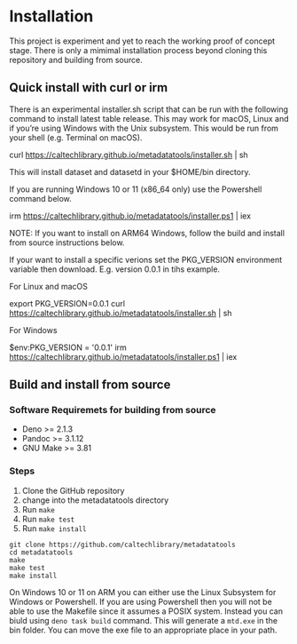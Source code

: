 
# Installation

This project is experiment and yet to reach the working proof of concept stage. There is only a mimimal installation process beyond cloning this repository and building from source.

## Quick install with curl or irm

There is an experimental installer.sh script that can be run with the following command to install latest table release. This may work for macOS, Linux and if you’re using Windows with the Unix subsystem. This would be run from your shell (e.g. Terminal on macOS).

curl https://caltechlibrary.github.io/metadatatools/installer.sh | sh

This will install dataset and datasetd in your $HOME/bin directory.

If you are running Windows 10 or 11 (x86_64 only) use the Powershell command below.

irm https://caltechlibrary.github.io/metadatatools/installer.ps1 | iex

NOTE: If you want to install on ARM64 Windows, follow the build and install from source instructions below.

If your want to install a specific verions set the PKG_VERSION environment variable then download. E.g. version 0.0.1 in tihs example.

For Linux and macOS

export PKG_VERSION=0.0.1
curl https://caltechlibrary.github.io/metadatatools/installer.sh | sh

For Windows

$env:PKG_VERSION = '0.0.1'
irm https://caltechlibrary.github.io/metadatatools/installer.ps1 | iex



## Build and install from source

### Software Requiremets for building from source

- Deno >= 2.1.3
- Pandoc >= 3.1.12
- GNU Make >= 3.81

### Steps

1. Clone the GitHub repository
2. change into the metadatatools directory
3. Run `make`
4. Run `make test`
4. Run `make install`

~~~
git clone https://github.com/caltechlibrary/metadatatools
cd metadatatools
make
make test
make install
~~~

On Windows 10 or 11 on ARM you can either use the Linux Subsystem for Windows or Powershell.
If you are using Powershell then you will not be able to use the Makefile since it assumes a
POSIX system. Instead you can biuld using `deno task build` command. This will generate a `mtd.exe` in
the bin folder.  You can move the exe file to an appropriate place in your path.


